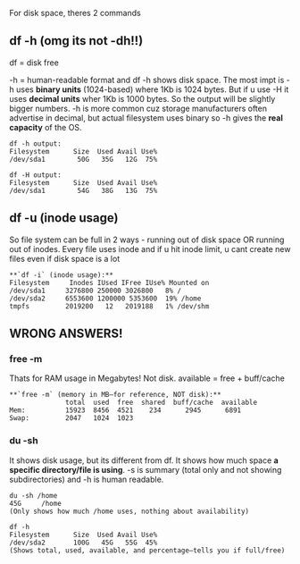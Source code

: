 For disk space, theres 2 commands

## df -h (omg its not -dh!!)
df = disk free

-h = human-readable format and df -h shows disk space. The most impt is -h uses **binary units** (1024-based) where 1Kb is 1024 bytes. But if u use -H it uses **decimal units** wher 1Kb is
1000 bytes. So the output will be slightly bigger numbers. -h is more common cuz storage manufacturers often advertise in decimal, but actual filesystem uses binary so -h gives the **real capacity**
of the OS.

```
df -h output:
Filesystem      Size  Used Avail Use%
/dev/sda1        50G   35G   12G  75%

df -H output:
Filesystem      Size  Used Avail Use%
/dev/sda1        54G   38G   13G  75%
```

## df -u (inode usage)
So file system can be full in 2 ways - running out of disk space OR running out of inodes. Every file uses inode and if u hit inode limit, u cant create new files even if disk space is
a lot
```
**`df -i` (inode usage):**
Filesystem     Inodes IUsed IFree IUse% Mounted on
/dev/sda1     3276800 250000 3026800   8% /
/dev/sda2     6553600 1200000 5353600  19% /home
tmpfs         2019200   12   2019188   1% /dev/shm
```

## WRONG ANSWERS!
### free -m
Thats for RAM usage in Megabytes! Not disk. available = free + buff/cache
```
**`free -m` (memory in MB—for reference, NOT disk):**
              total  used  free  shared  buff/cache  available
Mem:          15923  8456  4521    234      2945      6891
Swap:         2047   1024  1023
```

### du -sh
It shows disk usage, but its different from df. It shows how much space **a specific directory/file is using**. -s is summary (total only and not showing subdirectories) and -h is human
readable.
```
du -sh /home
45G     /home
(Only shows how much /home uses, nothing about availability)

df -h
Filesystem      Size  Used Avail Use%
/dev/sda2       100G   45G   55G  45%
(Shows total, used, available, and percentage—tells you if full/free)
```
